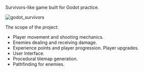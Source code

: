 Survivors-like game built for Godot practice.

![godot_survivors](https://github.com/user-attachments/assets/f204922e-3605-4049-9cee-3f1e5175fb2a)

The scope of the project:
- Player movement and shooting mechanics.
- Enemies dealing and receiving damage.
- Experience points and player progression. Player upgrades.
- User Interface.
- Procedural tilemap generation.
- Pathfinding for enemies.
